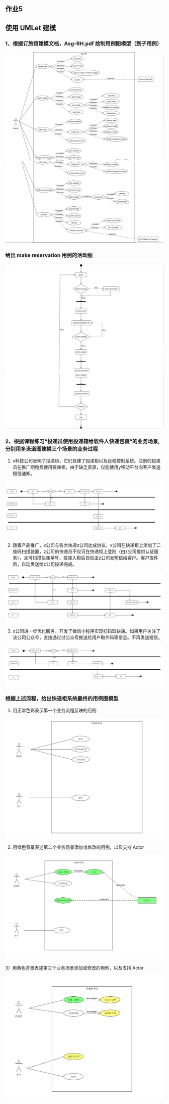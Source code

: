 ## 作业5

## 使用 UMLet 建模

### 1、根据订旅馆建模文档，Asg-RH.pdf 绘制用例图模型（到子用例）
![UML_part1](data/UML_part1.JPG)
![UML_part2](data/UML_part2.JPG)

### 给出 make reservation 用例的活动图
![UML_Activity_part1](data/UML_Activity_part1.JPG)
![UML_Activity_part2](data/UML_Activity_part2.JPG)

### 2、根据课程练习“投递员使用投递箱给收件人快递包裹”的业务场景,分别用多泳道图建模三个场景的业务过程

1) x科技公司发明了投递柜，它们自建了投递柜以及远程控制系统。注册的投递员在推广期免费使用投递柜。由于缺乏资源，仅能使用y移动平台向客户发送短信通知。

![scene1](data/scene1.JPG)

2) 随着产品推广，x公司与各大快递z公司达成协议。x公司在快递柜上添加了二维码扫描装置，z公司的快递员不仅可在快递柜上登陆（由z公司提供认证服务），且可扫描快递单号，投递入柜后自动由z公司发短信给客户。客户取件后，自动发送给z公司投递完成。

![scene2](data/scene2.JPG)

3) x公司进一步优化服务，开发了微信小程序实现扫码取快递。如果用户关注了该公司公众号，直接通过过公众号推送给用户取件码等信息。不再发送短信。

![scene3](data/scene3.JPG)

### 根据上述流程，给出快递柜系统最终的用例图模型

1) 用正常色彩表示第一个业务流程反映的用例

![scene1_case](data/scene1_case.JPG)

2) 用绿色背景表述第二个业务场景添加或修改的用例，以及支持 Actor

![scene2_case](data/scene2_case.JPG)

3）用黄色背景表述第三个业务场景添加或修改的用例，以及支持 Actor

![scene3_case](data/scene3_case.JPG)